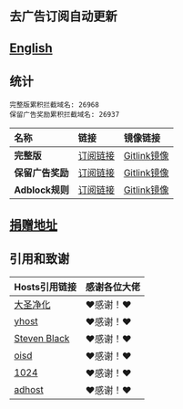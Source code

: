 ## 去广告订阅自动更新
## [English](./README_en.md)

## 统计
```
完整版累积拦截域名: 26968
保留广告奖励累积拦截域名: 26937
```

| **名称** | **链接** | **镜像链接** |
| :-- | :-- | :-- |
| **完整版** | [订阅链接](https://raw.githubusercontent.com/lingeringsound/10007_auto/master/all) | [Gitlink镜像](https://code.gitlink.org.cn/api/v1/repos/keytoolazy/10007_auto/raw/all?ref=master) |
| **保留广告奖励** | [订阅链接](https://raw.githubusercontent.com/lingeringsound/10007_auto/master/reward) | [Gitlink镜像](https://code.gitlink.org.cn/api/v1/repos/keytoolazy/10007_auto/raw/reward?ref=master) |
| **Adblock规则** | [订阅链接](https://raw.githubusercontent.com/lingeringsound/10007_auto/master/adb.txt) | [Gitlink镜像](https://code.gitlink.org.cn/api/v1/repos/keytoolazy/10007_auto/raw/adb.txt?ref=master) |


## **[捐赠地址](https://github.com/lingeringsound/10007)**


## 引用和致谢
| **Hosts引用链接** | 感谢各位大佬 |
| :-- | :-- |
| [大圣净化](https://github.com/jdlingyu/ad-wars) | ❤感谢！❤ |
| [yhost](https://github.com/VeleSila/yhosts) | ❤感谢！❤ |
| [Steven Black](https://github.com/StevenBlack/hosts) | ❤感谢！❤ |
| [oisd](https://oisd.nl/howto) | ❤感谢！❤ |
| [1024](https://github.com/Goooler/1024_hosts) | ❤感谢！❤ |
| [adhost](https://github.com/E7KMbb/AD-hosts) | ❤感谢！❤ |

